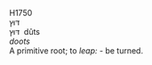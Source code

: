 <body>
  <p>H1750<br>  דּוּץ  <br> דּוּץ  ‎  dûts  <br><i>doots </i><br>A primitive root; to <i>leap: - </i>be turned.<br></p>
 </body>